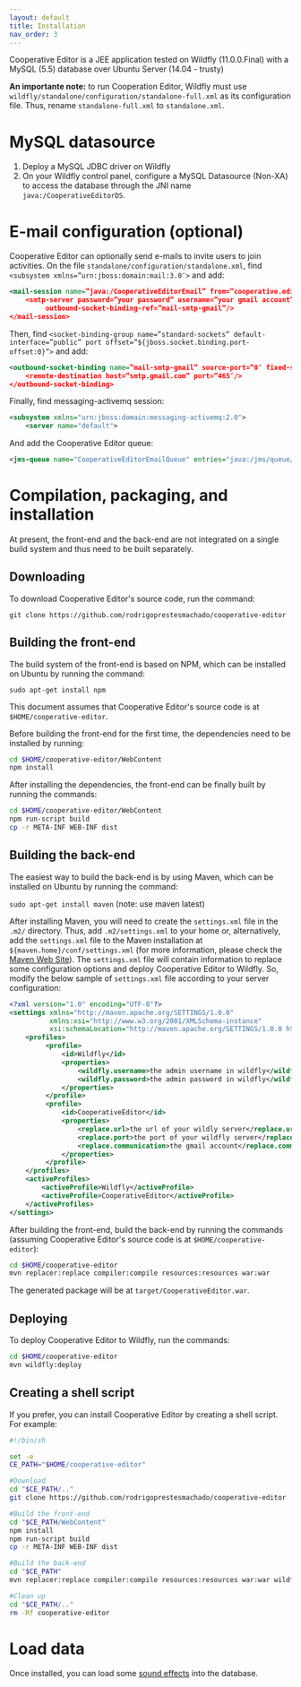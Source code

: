 ```yaml
---
layout: default
title: Installation
nav_order: 3
---
```


Cooperative Editor is a JEE application tested on Wildfly (11.0.0.Final) with a
MySQL (5.5) database over Ubuntu Server (14.04 - trusty)

**An importante note:** to run Cooperation Editor, Wildfly must use
`wildfly/standalone/configuration/standalone-full.xml` as its configuration
file. Thus, rename `standalone-full.xml` to `standalone.xml`.

# MySQL datasource

1. Deploy a MySQL JDBC driver on Wildfly 
1. On your Wildfly control panel, configure a MySQL Datasource (Non-XA) to
access the database through the JNI name `java:/CooperativeEditorDS`. 

# E-mail configuration (optional)

Cooperative Editor can optionally send e-mails to invite users to join
activities.
On the file `standalone/configuration/standalone.xml`, find
`<subsystem xmlns=”urn:jboss:domain:mail:3.0″>` and add:
```xml
<mail-session name=”java:/CooperativeEditorEmail” from=”cooperative.editor@gmail.com” jndi-name=”java:/CooperativeEditorEmail””>
    <smtp-server password=”your password” username=”your gmail account” ssl=”true” 
         outbound-socket-binding-ref=”mail-smtp-gmail”/>
</mail-session>
```

Then, find `<socket-binding-group name=”standard-sockets” default-interface=”public” port offset=”${jboss.socket.binding.port-offset:0}”>` and add:

```xml
<outbound-socket-binding name=”mail-smtp-gmail” source-port=”0″ fixed-source-port=”false”>
    <remote-destination host=”smtp.gmail.com” port=”465″/>
</outbound-socket-binding>
```

Finally, find messaging-activemq session:
```xml
<subsystem xmlns="urn:jboss:domain:messaging-activemq:2.0">
    <server name="default">
```
And add the Cooperative Editor queue:

```xml
<jms-queue name="CooperativeEditorEmailQueue" entries="java:/jms/queue/CooperativeEditorEmailQueue"/>
```

# Compilation, packaging, and installation

At present, the front-end and the back-end are not integrated on a single build
system and thus need to be built separately.

## Downloading

To download Cooperative Editor's source code, run the command:

``git clone https://github.com/rodrigoprestesmachado/cooperative-editor``

## Building the front-end

The build system of the front-end is based on NPM, which can be installed on
Ubuntu by running the command:

``sudo apt-get install npm``

This document assumes that Cooperative Editor's source code is at
``$HOME/cooperative-editor``.

Before building the front-end for the first time, the dependencies need to be
installed by running:

```bash
cd $HOME/cooperative-editor/WebContent
npm install
```

After installing the dependencies, the front-end can be finally built by
running the commands:

```bash
cd $HOME/cooperative-editor/WebContent
npm run-script build
cp -r META-INF WEB-INF dist
```

## Building the back-end

The easiest way to build the back-end is by using Maven, which can be installed
on Ubuntu by running the command:

``sudo apt-get install maven`` (note: use maven latest)

After installing Maven, you will need to create the `settings.xml` file in the
`.m2/` directory. Thus, add `.m2/settings.xml` to your home or, alternatively,
add the `settings.xml` file to the Maven installation at
`${maven.home}/conf/settings.xml` (for more information, please check the
[Maven Web Site](https://maven.apache.org/settings.html)). The `settings.xml`
file will contain information to replace some configuration options and deploy
Cooperative Editor to Wildfly. So, modify the below sample of `settings.xml`
file according to your server configuration:

```xml
<?xml version="1.0" encoding="UTF-8"?>
<settings xmlns="http://maven.apache.org/SETTINGS/1.0.0" 
          xmlns:xsi="http://www.w3.org/2001/XMLSchema-instance" 
          xsi:schemaLocation="http://maven.apache.org/SETTINGS/1.0.0 http://maven.apache.org/xsd/settings-1.0.0.xsd">
    <profiles>
         <profile>
             <id>Wildfly</id>
             <properties>
                 <wildfly.username>the admin username in wildfly</wildfly.username>
                 <wildfly.password>the admin password in wildfly</wildfly.password>
             </properties>
         </profile>
         <profile>
             <id>CooperativeEditor</id>
             <properties>
                 <replace.url>the url of your wildly server</replace.url>
                 <replace.port>the port of your wildfly server</replace.port>
                 <replace.communication>the gmail account</replace.communication>
             </properties>
         </profile>
    </profiles>
    <activeProfiles>
        <activeProfile>Wildfly</activeProfile>
        <activeProfile>CooperativeEditor</activeProfile>
    </activeProfiles>
</settings>
```

After building the front-end, build the back-end by running the commands
(assuming Cooperative Editor's source code is at ``$HOME/cooperative-editor``):

```bash
cd $HOME/cooperative-editor
mvn replacer:replace compiler:compile resources:resources war:war
```

The generated package will be at ``target/CooperativeEditor.war``.

## Deploying

To deploy Cooperative Editor to Wildfly, run the commands:
```bash
cd $HOME/cooperative-editor
mvn wildfly:deploy
```

## Creating a shell script

If you prefer, you can install Cooperative Editor by creating a shell script.
For example:

```bash
#!/bin/sh

set -e
CE_PATH="$HOME/cooperative-editor"

#Download
cd "$CE_PATH/.."
git clone https://github.com/rodrigoprestesmachado/cooperative-editor

#Build the front-end
cd "$CE_PATH/WebContent"
npm install
npm run-script build
cp -r META-INF WEB-INF dist

#Build the back-end
cd "$CE_PATH"
mvn replacer:replace compiler:compile resources:resources war:war wildfly:deploy

#Clean up
cd "$CE_PATH/.."
rm -Rf cooperative-editor
```

# Load data

Once installed, you can load some
[sound effects](https://github.com/rodrigoprestesmachado/cooperative-editor/blob/master/src/META-INF/sql/sound-effect.sql)
into the database.

